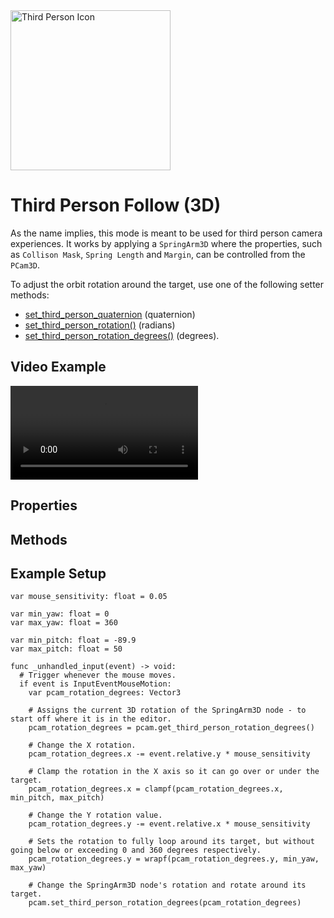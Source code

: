 <img alt="Third Person Icon" class="page-header-icon" src="/assets/icons/follow-third-person.svg" height="256" width="256"/>

# Third Person Follow (3D)
As the name implies, this mode is meant to be used for third person camera experiences. It works by applying a `SpringArm3D` where the properties, such as `Collison Mask`, `Spring Length` and `Margin`, can be controlled from the `PCam3D`.

To adjust the orbit rotation around the target, use one of the following setter methods:
- [set_third_person_quaternion](#rotation-(quaternion)) (quaternion)
- [set_third_person_rotation()](#rotation-(radians)) (radians)
- [set_third_person_rotation_degrees()](#rotation-(degrees)) (degrees).

## Video Example

<video controls>
<source src="/assets/videos/follow-third-person-3d.mp4">
</video>

## Properties

<Property propertyName="follow_target" propertyType="Node3D" propertyDefault="null">
<template v-slot:propertyDescription>

Determines which Node should be followed. The `PCam3D` will follow the position of the Follow Target based on the Follow Mode and its parameters.

</template>
<template v-slot:setMethod>

`void` set_follow_target(`Node3D` target_node)

</template>
<template v-slot:setExample>

::: details Example
```gdscript
pcam.set_follow_target(player_node)
```
:::

</template>
<template v-slot:getMethod>

`Node3D` get_follow_target()

</template>
<template v-slot:getExample>

::: details Example
```gdscript
pcam.get_follow_target()
```
:::

</template>
</Property>




<Property propertyName="follow_offset" propertyType="Vector3" propertyDefault="Vector3(0,0,0)">
<template v-slot:propertyDescription>

Offsets the follow target's position.

</template>

<template v-slot:setMethod>

`void` set_follow_offset(`Vector3` offset)

</template>
<template v-slot:setExample>

::: details Example
```gdscript
pcam.set_follow_offset(Vector3(1, 1, 1))
```
:::

</template>
<template v-slot:getMethod>

`Vector3` get_follow_offset()

</template>
<template v-slot:getExample>

::: details Example
```gdscript
pcam.get_follow_offset()
```
:::

</template>

</Property>




<!--@include: ./parts/damping.md-->

<!--@include: ./parts/damping-value.md-->




<Property propertyName="spring_length" propertyType="float" propertyDefault="1.0">
<template v-slot:propertyDescription>

Defines the `SpringArm3D` node's spring length. This is the equivalent of defining the `distance` property in other `FollowModes`.

</template>
<template v-slot:setMethod>

`void` set_spring_length(`float` length)

</template>
<template v-slot:setExample>

::: details Example
```gdscript
pcam.set_spring_length(4.2)
```
:::

</template>
<template v-slot:getMethod>

`float` get_spring_length()

</template>
<template v-slot:getExample>

::: details Example
```gdscript
pcam.get_spring_length()
```
:::

</template>
</Property>




<Property propertyName="collision_mask" propertyType="int" propertyDefault="1">
<template v-slot:propertyDescription>

Defines the `SpringArm3D` node's `Collision Mask`.

A simplified helper setter method can be found in the example code below.

</template>
<template v-slot:setMethod>

`void` set_collision_mask(`int` mask_int)

`void` set_collision_mask_value(`int` mask_layer, `bool` enable)

</template>
<template v-slot:setExample>

::: details Example
```gdscript
# Use this to assign a specific layer value.
# Fairly complex to use, so the function below this is recommended.
pcam.set_collision_mask(4)

# Use this helper method to enable or disable a specific layer.
pcam.set_collision_mask_value(2, true)
```
:::

</template>
<template v-slot:getMethod>

`float` get_collision_mask()

</template>
<template v-slot:getExample>

::: details Example
```gdscript
pcam.get_collision_mask()
```
:::

</template>
</Property>




<Property propertyName="shape" propertyType="Shape3D" propertyDefault="null">
<template v-slot:propertyDescription>

Defines the `SpringArm3D` node's `Shape3D`.

</template>
<template v-slot:setMethod>

`void` set_shape(`Shape3D` shape)

</template>
<template v-slot:setExample>

::: details Example
```gdscript
pcam.set_shape(shape)
```
:::

</template>
<template v-slot:getMethod>

`float` get_shape()

</template>
<template v-slot:getExample>

::: details Example
```gdscript
pcam.get_shape()
```
:::

</template>
</Property>




<Property propertyName="margin" propertyType="float" propertyDefault="0.01">
<template v-slot:propertyDescription>

Defines the `SpringArm3D` node's `Margin`.

</template>
<template v-slot:setMethod>

`void` set_margin(`float` margin)

</template>
<template v-slot:setExample>

::: details Example
```gdscript
pcam.set_margin(0.42)
```
:::

</template>
<template v-slot:getMethod>

`float` get_margin()

</template>
<template v-slot:getExample>

::: details Example
```gdscript
pcam.get_margin()
```
:::

</template>
</Property>

## Methods


<Property propertyName="Rotation (Quaternion)" propertyType="Quaternion" propertyDefault="n/a">
<template v-slot:propertyDescription>

Defines the quaternion value of the Third Person `SpringArm3D` node.

</template>
<template v-slot:setMethod>

`void` set_third_person_quaternion(`Quaternion` spring_arm_rotation_deg)

</template>
<template v-slot:setExample>

::: details Example
```gdscript
pcam.set_third_person_quaternion(quaternion)
```
:::

</template>
<template v-slot:getMethod>

`Quaternion` get_third_person_quaternion()

</template>
<template v-slot:getExample>

::: details Example
```gdscript
pcam.get_third_person_quaternion()
```
:::

</template>
</Property>



<Property propertyName="Rotation (Radians)" propertyType="Vector3" propertyDefault="Vector3(0,0,0)">
<template v-slot:propertyDescription>

Defines the rotation (in radians) value of the Third Person `SpringArm3D` node.

</template>
<template v-slot:setMethod>

`void` set_third_person_rotation(`Vector3` spring_arm_rotation)

</template>
<template v-slot:setExample>

::: details Example
```gdscript
pcam.set_third_person_rotation(Vector3(-30, 0, 0))
```
:::

</template>
<template v-slot:getMethod>

`Vector3` get_third_person_rotation()

</template>
<template v-slot:getExample>

::: details Example
```gdscript
pcam.get_third_person_rotation()
```
:::

</template>
</Property>




<Property propertyName="Rotation (Degrees)" propertyType="Vector3" propertyDefault="Vector3(0,0,0)">
<template v-slot:propertyDescription>

Defines the rotation (in degrees) value of the Third Person `SpringArm3D` node.

</template>
<template v-slot:setMethod>

`void` set_third_person_rotation_degrees(`Vector3` spring_arm_rotation_deg)

</template>
<template v-slot:setExample>

::: details Example
```gdscript
pcam.set_third_person_rotation_degrees(Vector3(-30, 0, 0))
```
:::

</template>
<template v-slot:getMethod>

`Vector3` get_third_person_rotation_degrees()

</template>
<template v-slot:getExample>

::: details Example
```gdscript
pcam.get_third_person_rotation_degrees()
```
:::

</template>
</Property>




## Example Setup
```gdscript
var mouse_sensitivity: float = 0.05

var min_yaw: float = 0
var max_yaw: float = 360

var min_pitch: float = -89.9
var max_pitch: float = 50

func _unhandled_input(event) -> void:
  # Trigger whenever the mouse moves.
  if event is InputEventMouseMotion:
    var pcam_rotation_degrees: Vector3

    # Assigns the current 3D rotation of the SpringArm3D node - to start off where it is in the editor.
    pcam_rotation_degrees = pcam.get_third_person_rotation_degrees()

    # Change the X rotation.
    pcam_rotation_degrees.x -= event.relative.y * mouse_sensitivity
		
    # Clamp the rotation in the X axis so it can go over or under the target.
    pcam_rotation_degrees.x = clampf(pcam_rotation_degrees.x, min_pitch, max_pitch)

    # Change the Y rotation value.
    pcam_rotation_degrees.y -= event.relative.x * mouse_sensitivity
		
    # Sets the rotation to fully loop around its target, but without going below or exceeding 0 and 360 degrees respectively.
    pcam_rotation_degrees.y = wrapf(pcam_rotation_degrees.y, min_yaw, max_yaw)
		
    # Change the SpringArm3D node's rotation and rotate around its target.
    pcam.set_third_person_rotation_degrees(pcam_rotation_degrees)
```
